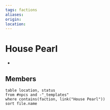 ```yaml
---
tags: factions
aliases: 
origin: 
location: 
---
```


# House Pearl

- 

## Members
```dataview
table location, status
from #npcs and -"_templates"
where contains(faction, link("House Pearl"))
sort file.name
```
